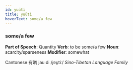 ```yaml
---
id: yuüti
title: yuüti
hoverText: some/a few
---
```


### some/a few

**Part of Speech**: Quantity
**Verb**: to be some/a few
**Noun**: scarcity/sparseness
**Modifier**: somewhat

Cantonese 有啲 jau di /jɐu̯tiː/
*Sino-Tibetan Language Family*